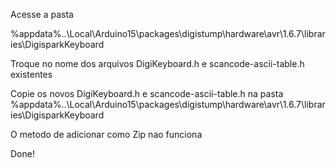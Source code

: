 Acesse a pasta

%appdata%\..\Local\Arduino15\packages\digistump\hardware\avr\1.6.7\libraries\DigisparkKeyboard

Troque no nome dos arquivos DigiKeyboard.h e scancode-ascii-table.h existentes

Copie os novos DigiKeyboard.h e scancode-ascii-table.h na pasta %appdata%\..\Local\Arduino15\packages\digistump\hardware\avr\1.6.7\libraries\DigisparkKeyboard

O metodo de adicionar como Zip nao funciona


Done!
